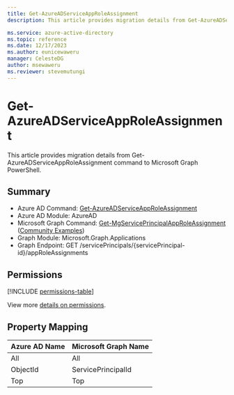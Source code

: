 ```yaml
---
title: Get-AzureADServiceAppRoleAssignment
description: This article provides migration details from Get-AzureADServiceAppRoleAssignment command to Microsoft Graph PowerShell.

ms.service: azure-active-directory
ms.topic: reference
ms.date: 12/17/2023
ms.author: eunicewaweru
manager: CelesteDG
author: msewaweru
ms.reviewer: stevemutungi
---
```


# Get-AzureADServiceAppRoleAssignment

This article provides migration details from Get-AzureADServiceAppRoleAssignment command to Microsoft Graph PowerShell.

## Summary

+ Azure AD Command: [Get-AzureADServiceAppRoleAssignment](/powershell/module/azuread/get-azureadserviceapproleassignment)
+ Azure AD Module: AzureAD
+ Microsoft Graph Command: [Get-MgServicePrincipalAppRoleAssignment](/powershell/module/microsoft.graph.applications/get-mgserviceprincipalapproleassignment) ([Community Examples](https://github.com/orgs/msgraph/discussions?discussions_q=Get-MgServicePrincipalAppRoleAssignment))
+ Graph Module: Microsoft.Graph.Applications
+ Graph Endpoint:  GET /servicePrincipals/{servicePrincipal-id}/appRoleAssignments

## Permissions

[!INCLUDE [permissions-table](~/graphref/api-reference/v1.0/includes/permissions/serviceprincipal-list-approleassignments-permissions.md)]

View more [details on permissions](/graph/api/approleassignment-get#permissions).

## Property Mapping

|Azure AD Name|Microsoft Graph Name|
|---|---|
|All|All|
|ObjectId|ServicePrincipalId|
|Top|Top|